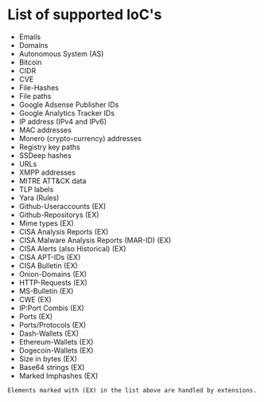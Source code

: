 # List of supported IoC's

- Emails
- Domains
- Autonomous System (AS)
- Bitcoin
- CIDR
- CVE
- File-Hashes
- File paths
- Google Adsense Publisher IDs
- Google Analytics Tracker IDs
- IP address (IPv4 and IPv6)
- MAC addresses
- Monero (crypto-currency) addresses
- Registry key paths
- SSDeep hashes
- URLs
- XMPP addresses
- MITRE ATT&CK data
- TLP labels
- Yara (Rules)
- Github-Useraccounts (EX)
- Github-Repositorys (EX)
- Mime types (EX)
- CISA Analysis Reports (EX)
- CISA Malware Analysis Reports (MAR-ID) (EX)
- CISA Alerts (also Historical) (EX)
- CISA APT-IDs (EX)
- CISA Bulletin (EX)
- Onion-Domains (EX)
- HTTP-Requests (EX)
- MS-Bulletin (EX)
- CWE (EX)
- IP:Port Combis (EX)
- Ports (EX)
- Ports/Protocols (EX)
- Dash-Wallets (EX)
- Ethereum-Wallets (EX)
- Dogecoin-Wallets (EX)
- Size in bytes (EX)
- Base64 strings (EX)
- Marked Imphashes (EX)

` Elements marked with (EX) in the list above are handled by extensions. `